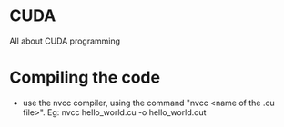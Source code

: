 # CUDA
All about CUDA programming

# Compiling the code
- use the nvcc compiler, using the command "nvcc <name of the .cu file>".
  Eg: nvcc hello_world.cu -o hello_world.out
